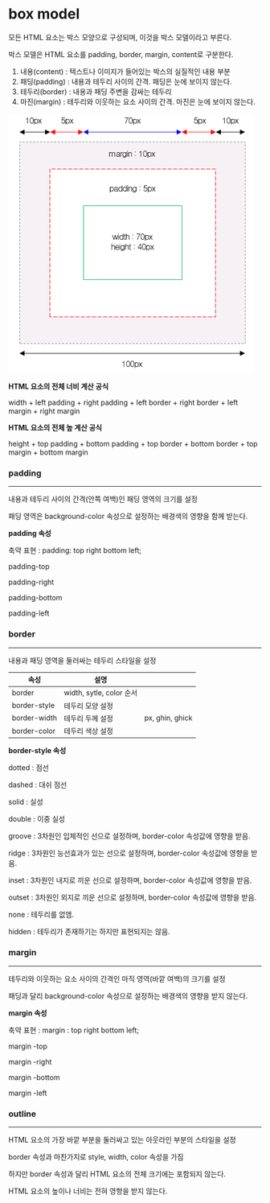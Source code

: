 # box model

모든 HTML 요소는 박스 모양으로 구성되며, 이것을 박스 모델이라고 부른다.

박스 모델은 HTML 요소를 padding, border, margin, content로 구분한다.

1. 내용(content) : 텍스트나 이미지가 들어있는 박스의 실질적인 내용 부분
2. 패딩(padding) : 내용과 테두리 사이의 간격. 패딩은 눈에 보이지 않는다.
3. 테두리(border) : 내용과 패딩 주변을 감싸는 테두리
4. 마진(margin) : 테두리와 이웃하는 요소 사이의 간격. 마진은 눈에 보이지 않는다.

![image.png](img/11%20image.png)

**HTML 요소의 전체 너비 계산 공식**

width + left padding + right padding + left border + right border + left margin + right margin

**HTML 요소의 전체 높 계산 공식**

height + top padding + bottom padding + top border + bottom border + top margin + bottom margin

### padding

---

내용과 테두리 사이의 간격(안쪽 여백)인 패딩 영역의 크기를 설정

패딩 영역은 background-color 속성으로 설정하는 배경색의 영향을 함께 받는다.

**padding 속성**

축약 표현 : padding: top right bottom left;

padding-top

padding-right

padding-bottom

padding-left

### border

---

내용과 패딩 영역을 둘러싸는 테두리 스타일을 설정

| 속성         | 설명                     |                 |
| ------------ | ------------------------ | --------------- |
| border       | width, sytle, color 순서 |                 |
| border-style | 테두리 모양 설정         |                 |
| border-width | 테두리 두께 설정         | px, ghin, ghick |
| border-color | 테두리 색상 설정         |                 |

**border-style 속성**

dotted : 점선

dashed : 대쉬 점선

solid : 실성

double : 이중 실성

groove : 3차원인 입체적인 선으로 설정하며, border-color 속성값에 영향을 받음.

ridge : 3차원인 능선효과가 있는 선으로 설정하며, border-color 속성값에 영향을 받음.

inset : 3차원인 내지로 끼운 선으로 설정하며, border-color 속성값에 영향을 받음.

outset : 3차원인 외지로 끼운 선으로 설정하며, border-color 속성값에 영향을 받음.

none : 테두리를 없앰.

hidden : 테두리가 존재하기는 하지만 표현되지는 않음.

### margin

---

테두리와 이웃하는 요소 사이의 간격인 마직 영역(바깥 여백)의 크기를 설정

패딩과 달리 background-color 속성으로 설정하는 배경색의 영향을 받지 않는다.

**margin 속성**

축약 표현 : margin : top right bottom left;

margin -top

margin -right

margin -bottom

margin -left

### outline

---

HTML 요소의 가장 바깥 부분을 둘러싸고 있는 아웃라인 부분의 스타일을 설정

border 속성과 마찬가지로 style, width, color 속성을 가짐

하지만 border 속성과 달리 HTML 요소의 전체 크기에는 포함되지 않는다.

HTML 요소의 높이나 너비는 전혀 영향을 받지 않는다.
